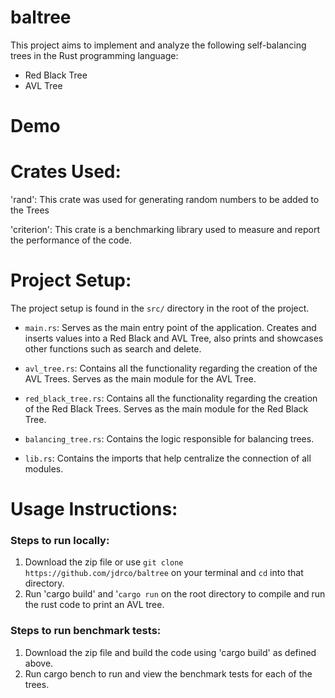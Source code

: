 # baltree

This project aims to implement and analyze the following self-balancing trees in the Rust programming language:

- Red Black Tree
- AVL Tree

# Demo


# Crates Used:
'rand': This crate was used for generating random numbers to be added to the Trees

'criterion': This crate is a benchmarking library used to measure and report the performance of the code.

# Project Setup:

The project setup is found in the `src/` directory in the root of the project.

- `main.rs`: Serves as the main entry point of the application. Creates and inserts values into a Red Black and AVL Tree, also prints and showcases other functions such as search and delete.

- `avl_tree.rs`: Contains all the functionality regarding the creation of the AVL Trees. Serves as the main module for the AVL Tree.

- `red_black_tree.rs`: Contains all the functionality regarding the creation of the Red Black Trees. Serves as the main module for the Red Black Tree.

- `balancing_tree.rs`: Contains the logic responsible for balancing trees.

- `lib.rs`: Contains the imports that help centralize the connection of all modules.

# Usage Instructions:

### Steps to run locally:

1. Download the zip file or use `git clone https://github.com/jdrco/baltree` on your terminal and `cd` into that directory.
2. Run 'cargo build' and '`cargo run` on the root directory to compile and run the rust code to print an AVL tree.

### Steps to run benchmark tests:

1. Download the zip file and build the code using 'cargo build' as defined above.
2. Run cargo bench to run and view the benchmark tests for each of the trees.
